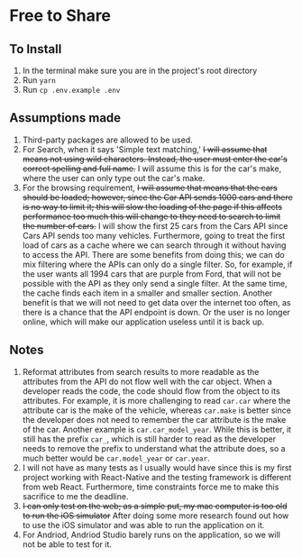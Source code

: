 # Free to Share

## To Install

 1. In the terminal make sure you are in the project's root directory
 2. Run `yarn`
 3. Run `cp .env.example .env`

## Assumptions made

  1. Third-party packages are allowed to be used.
  2. For Search, when it says 'Simple text matching,' ~~I will assume that means not using wild characters. Instead, the user must enter the car's correct spelling and full name.~~ I will assume this is for the car's make, where the user can only type out the car's make.
  3. For the browsing requirement, ~~I will assume that means that the cars should be loaded; however, since the Car API sends 1000 cars and there is no way to limit it; this will slow the loading of the page if this affects performance too much this will change to they need to search to limit the number of cars.~~ I will show the first 25 cars from the Cars API since Cars API sends too many vehicles. Furthermore, going to treat the first load of cars as a cache where we can search through it without having to access the API. There are some benefits from doing this; we can do mix filtering where the APIs can only do a single filter. So, for example, if the user wants all 1994 cars that are purple from Ford, that will not be possible with the API as they only send a single filter. At the same time, the cache finds each item in a smaller and smaller section. Another benefit is that we will not need to get data over the internet too often, as there is a chance that the API endpoint is down. Or the user is no longer online, which will make our application useless until it is back up.

## Notes

  1. Reformat attributes from search results to more readable as the attributes from the API do not flow well with the car object. When a developer reads the code, the code should flow from the object to its attributes. For example, it is more challenging to read `car.car` where the attribute car is the make of the vehicle, whereas `car.make` is better since the developer does not need to remember the car attribute is the make of the car. Another example is `car.car_model_year`. While this is better, it still has the prefix `car_`, which is still harder to read as the developer needs to remove the prefix to understand what the attribute does, so a much better would be `car.model_year` or `car.year`.
  2. I will not have as many tests as I usually would have since this is my first project working with React-Native and the testing framework is different from web React. Furthermore, time constraints force me to make this sacrifice to me the deadline.
  3. ~~I can only test on the web; as a simple put, my mac computer is too old to run the iOS simulator~~ After doing some more research found out how to use the iOS simulator and was able to run the application on it.
  4. For Andriod, Andriod Studio barely runs on the application, so we will not be able to test for it.
